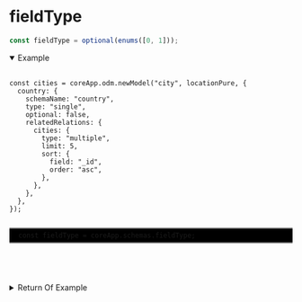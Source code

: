 # fieldType

```ts
const fieldType = optional(enums([0, 1]));
```

<details open>
 <summary>
  Example
  </summary>
  <pre>
    <code class="language-ts" style="padding: 0;">
const cities = coreApp.odm.newModel("city", locationPure, {
  country: {
    schemaName: "country",
    type: "single",
    optional: false,
    relatedRelations: {
      cities: {
        type: "multiple",
        limit: 5,
        sort: {
          field: "_id",
          order: "asc",
        },
      },
    },
  },
});
      <p style="border: 2px solid gray; border-right: transparent; border-left: transparent; padding: 5px 1rem; background-color: #000000; white-space: pre-line" >const fieldType = coreApp.schemas.fieldType;</p>
    </code>
  </pre>
</details>

<details>
  <summary>
    Return Of Example
  </summary>
  <pre>
    <code class="language-json" style="padding: 0;">
{
  "type": "enums",
  "schema": {
    "0": 0,
    "1": 1
  }
}
    </code>
  </pre>
</details>
